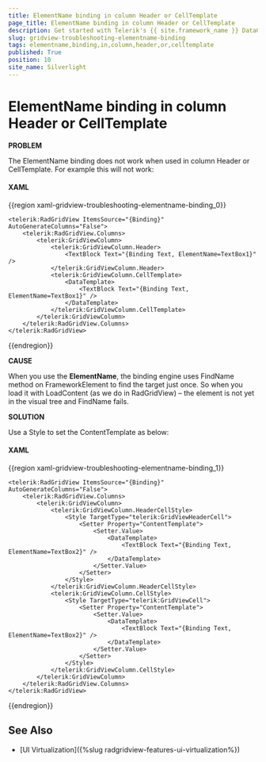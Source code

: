 ```yaml
---
title: ElementName binding in column Header or CellTemplate
page_title: ElementName binding in column Header or CellTemplate
description: Get started with Telerik's {{ site.framework_name }} DataGrid and learn how to make the ElementName binding work when used in column Header or CellTemplate.
slug: gridview-troubleshooting-elementname-binding
tags: elementname,binding,in,column,header,or,celltemplate
published: True
position: 10
site_name: Silverlight
---
```


# ElementName binding in column Header or CellTemplate

__PROBLEM__

The ElementName binding does not work when used in column Header or CellTemplate. For example this will not work:

#### __XAML__


{{region xaml-gridview-troubleshooting-elementname-binding_0}}
	<TextBox x:Name="TextBox1" Text="Type something" />
	
	<telerik:RadGridView ItemsSource="{Binding}" AutoGenerateColumns="False">
	    <telerik:RadGridView.Columns>
	        <telerik:GridViewColumn>
	            <telerik:GridViewColumn.Header>
	                <TextBlock Text="{Binding Text, ElementName=TextBox1}" />
	            </telerik:GridViewColumn.Header>
	            <telerik:GridViewColumn.CellTemplate>
	                <DataTemplate>
	                    <TextBlock Text="{Binding Text, ElementName=TextBox1}" />
	                </DataTemplate>
	            </telerik:GridViewColumn.CellTemplate>
	        </telerik:GridViewColumn>
	    </telerik:RadGridView.Columns>
	</telerik:RadGridView>
{{endregion}}

__CAUSE__

When you use the __ElementName__, the binding engine uses FindName method on FrameworkElement to find the target just once.
So when you load it with LoadContent (as we do in RadGridView) – the element is not yet in the visual tree and FindName fails.

__SOLUTION__

Use a Style to set the ContentTemplate as below:

#### __XAML__

{{region xaml-gridview-troubleshooting-elementname-binding_1}}
	<TextBox x:Name="TextBox2" Text="Type something" />
	
	<telerik:RadGridView ItemsSource="{Binding}" AutoGenerateColumns="False">
	    <telerik:RadGridView.Columns>
	        <telerik:GridViewColumn>
	            <telerik:GridViewColumn.HeaderCellStyle>
	                <Style TargetType="telerik:GridViewHeaderCell">
	                    <Setter Property="ContentTemplate">
	                        <Setter.Value>
	                            <DataTemplate>
	                                <TextBlock Text="{Binding Text, ElementName=TextBox2}" />
	                            </DataTemplate>
	                        </Setter.Value>
	                    </Setter>
	                </Style>
	            </telerik:GridViewColumn.HeaderCellStyle>
	            <telerik:GridViewColumn.CellStyle>
	                <Style TargetType="telerik:GridViewCell">
	                    <Setter Property="ContentTemplate">
	                        <Setter.Value>
	                            <DataTemplate>
	                                <TextBlock Text="{Binding Text, ElementName=TextBox2}" />
	                            </DataTemplate>
	                        </Setter.Value>
	                    </Setter>
	                </Style>
	            </telerik:GridViewColumn.CellStyle>
	        </telerik:GridViewColumn>
	    </telerik:RadGridView.Columns>
	</telerik:RadGridView>
{{endregion}}

## See Also

 * [UI Virtualization]({%slug radgridview-features-ui-virtualization%})

